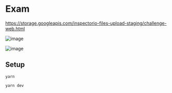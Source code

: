 # Exam

https://storage.googleapis.com/inspectorio-files-upload-staging/challenge-web.html

![image](https://user-images.githubusercontent.com/20489253/172172989-8b3ef4ae-a870-42e5-80a8-c2c0333b206a.png)

![image](https://user-images.githubusercontent.com/20489253/172173030-29c59116-197a-48e6-86a0-87509b30fe0d.png)


## Setup

```
yarn
```

```
yarn dev
```
